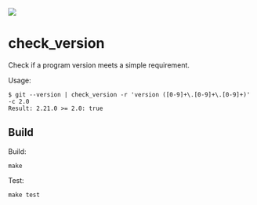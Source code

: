 ![](https://github.com/akselsjogren/check_version/workflows/Build/badge.svg)

# check_version
Check if a program version meets a simple requirement.

Usage:

    $ git --version | check_version -r 'version ([0-9]+\.[0-9]+\.[0-9]+)' -c 2.0
    Result: 2.21.0 >= 2.0: true

## Build
Build:

    make

Test:

    make test
